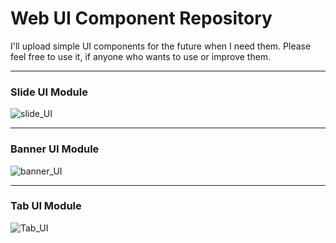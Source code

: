 # Web UI Component Repository
I'll upload simple UI components for the future when I need them.
Please feel free to use it, if anyone who wants to use or improve them. 

----- 

### Slide UI Module
![slide_UI](https://github.com/DustinYook/Project_WebUIComponent/blob/master/image/Slide_UI.gif)

-----

### Banner UI Module
![banner_UI](https://github.com/DustinYook/Project_WebUIComponent/blob/master/image/banner_UI.gif)

----- 

### Tab UI Module
![Tab_UI](https://github.com/DustinYook/Project_WebUIComponent/blob/master/image/tab_UI.gif)

